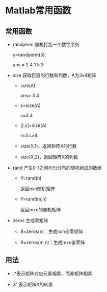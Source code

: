 # Matlab常用函数

## 常用函数

- randperm 随机打乱一个数字序列

    y=randperm(5);
    
    ans = 2 4 1 5 3
    
- size 获取巨狠的行数和列数，A为3x4矩阵

    - size(A)
    
        ans= 3 4
        
    - s=size(A)
    
         s=3 4
         
    - [r,c]=size(A)
    
        r=3     c=4
         
    - size(X,1)，返回矩阵X的行数
    
    - size(X,2)，返回矩阵X的列数
       
- rand 产生0-1之间均匀分布的随机组成的数组

    - Y=rand(n)
    
        返回nxn随机矩阵
        
    - Y=rand(m,n)
    
        返回mxn的随机矩阵
        
- zeros 生成零矩阵

    - B=zeros(n)：生成nxn全零矩阵
    
    - B=zeros(m,n)：生成mxn全零阵       
        
## 用法

- .*表示矩阵对应元素相乘，而非矩阵相乘    

- X' 表示矩阵X的转置     